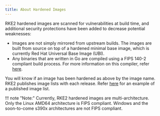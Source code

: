 ```yaml
---
title: About Hardened Images
---
```


RKE2 hardened images are scanned for vulnerabilities at build time, and additional security protections have been added to decrease potential weaknesses:
* Images are not simply mirrored from upstream builds. The images are built from source on top of a hardened minimal base image, which is currently Red Hat Universal Base Image (UBI).
* Any binaries that are written in Go are compiled using a FIPS 140-2 compliant build process. For more information on this compiler, refer [here](https://docs.rke2.io/security/fips_support/#use-of-fips-compatible-go-compiler).

You will know if an image has been hardened as above by the image name. RKE2 publishes image lists with each release. Refer [here](https://github.com/rancher/rke2/releases/download/v1.22.3-rc1%2Brke2r1/rke2-images-all.linux-amd64.txt) for an example of a published image list.

!!! note "Note:" 
Currently, RKE2 hardened images are multi-architecture. Only the Linux AMD64 architecture is FIPS compliant. Windows and the soon-to-come s390x architectures are not FIPS compliant.